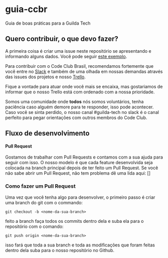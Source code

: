 # guia-ccbr
Guia de boas práticas para a Guilda Tech

## Quero contribuir, o que devo fazer?

A primeira coisa é criar uma issue neste repositório se apresentando e informando
alguns dados. Você pode seguir [este exemplo](https://github.com/CodeClubBrasil/guia-ccbr/issues/1).

Para contribuir com o Code Club Brasil, recomendamos fortemente que você entre
no [Slack](https://codeclubbrasilslack.herokuapp.com/) e também de uma olhada 
em nossas demandas através das issues dos projetos e nosso [Trello](https://trello.com/b/FefGk1A3/guilda-tech).

Fique a vontade para atuar onde você mais se encaixa, mas gostariamos de 
informar que o nosso Trello está com ordenado com a nossa prioridade.

Somos uma comunidade onde **todos** nós somos voluntários, tenha paciência
caso alguém demore para te responder, isso pode acontecer. Caso você se sinta 
perdido, o nosso canal #guilda-tech no slack é o canal perfeito para pegar 
orientações com outros membros do Code Club. 


## Fluxo de desenvolvimento

#### Pull Request

Gostamos de trabalhar com Pull Requests e contamos com a sua ajuda para seguir com
isso. O nosso modelo é que cada feature desenvolvida seja colocada na branch principal
depois de ter feito um Pull Request. Se você não sabe abrir um Pull Request, não tem problema
dê uma lida aqui: []


### Como fazer um Pull Request

Uma vez que você tenha algo para desenvolver, o primeiro passo é criar uma branch
do git com o commando:

	git checkout -b <nome-da-sua-branch>

feito a branch faça todos os commits dentro dela e suba ela para o repositório com
o comando:

	git push origin <nome-da-sua-branch>

isso fará que toda a sua branch e toda as modificações que foram feitas dentro dela
suba para o nosso repositório no Github.





